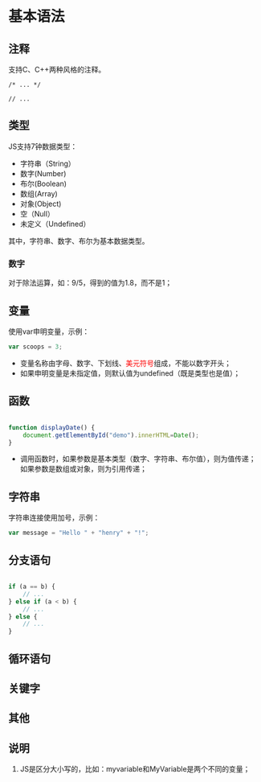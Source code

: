 # 基本语法

## 注释

支持C、C++两种风格的注释。

```
/* ... */
```

```
// ...
```


## 类型

JS支持7钟数据类型：
- 字符串（String）
- 数字(Number)
- 布尔(Boolean)
- 数组(Array)
- 对象(Object)
- 空（Null）
- 未定义（Undefined）

其中，字符串、数字、布尔为基本数据类型。

### 数字

对于除法运算，如：9/5，得到的值为1.8，而不是1；


## 变量

使用var申明变量，示例：

```javascript
var scoops = 3;
```

- 变量名称由字母、数字、下划线、<font color="red">美元符号</font>组成，不能以数字开头；
- 如果申明变量是未指定值，则默认值为undefined（既是类型也是值）；


## 函数

######  

```javascript
function displayDate() {
    document.getElementById("demo").innerHTML=Date();
}
```

- 调用函数时，如果参数是基本类型（数字、字符串、布尔值），则为值传递；如果参数是数组或对象，则为引用传递；


## 字符串

字符串连接使用加号，示例：

```javascript
var message = "Hello " + "henry" + "!";
```


## 分支语句

######  

```javascript
if (a == b) {
    // ...    
} else if (a < b) {
    // ...
} else {
    // ...
}
```


## 循环语句


## 关键字


## 其他


## 说明

1. JS是区分大小写的，比如：myvariable和MyVariable是两个不同的变量；

